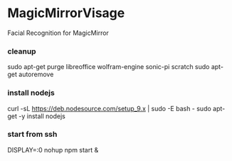 # MagicMirrorVisage
Facial Recognition for MagicMirror


### cleanup
sudo apt-get purge libreoffice wolfram-engine sonic-pi scratch
sudo apt-get autoremove

### install nodejs
curl -sL https://deb.nodesource.com/setup_9.x | sudo -E bash -
sudo apt-get -y install nodejs

### start from ssh
DISPLAY=:0 nohup npm start &